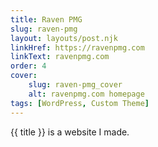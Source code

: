 ```yaml
---
title: Raven PMG
slug: raven-pmg
layout: layouts/post.njk
linkHref: https://ravenpmg.com
linkText: ravenpmg.com
order: 4
cover:
    slug: raven-pmg_cover
    alt: ravenpmg.com homepage
tags: [WordPress, Custom Theme]
---
```

{{ title }} is a website I made.
